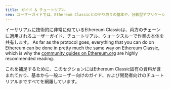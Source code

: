 ```yaml
---
title: ガイド & チュートリアル
seo: ユーザーガイドでは、Ethereum Classicとのやり取りの基本や、分散型アプリケーション作成者向けの開発チュートリアルについて説明します。
---
```


イーサリアムに技術的に非常に似ているEthereum Classicは、両方のチェーンに適用されるユーザーガイド、チュートリアル、ウォークスルーで作業の本体を共有します。 As far as the protocol goes, everything that you can do on Ethereum can be done in pretty much the same way on Ethereum Classic, which is why the [community guides on Ethereum.org](https://ethereum.org/en/learn/) are highly recommended reading.

これを補足するために、このセクションにはEthereum Classic固有の資料が含まれており、基本から一般ユーザー向けのガイド、および開発者向けのチュートリアルまですべてを網羅しています。
